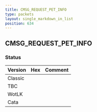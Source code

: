 ```yaml
---
title: CMSG_REQUEST_PET_INFO
type: packets
layout: single_markdown_in_list
position: 634
---
```


## CMSG_REQUEST_PET_INFO

### Status

Version | Hex | Comment
---------- | ---------- | ---------- 
Classic |  |  
TBC |  |  
WotLK |  |  
Cata |  |  
